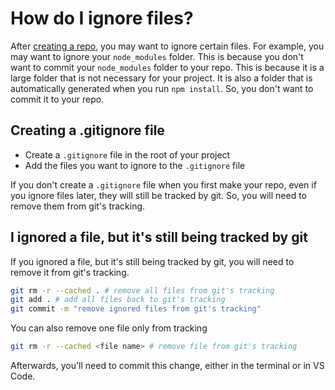 # How do I ignore files?

After [creating a repo](create-a-new-git-repo.md), you may want to ignore certain files. For example, you may want to ignore your `node_modules` folder. This is because you don't want to commit your `node_modules` folder to your repo. This is because it is a large folder that is not necessary for your project. It is also a folder that is automatically generated when you run `npm install`. So, you don't want to commit it to your repo.

## Creating a .gitignore file

- Create a `.gitignore` file in the root of your project
- Add the files you want to ignore to the `.gitignore` file


If you don't create a `.gitignore` file when you first make your repo, even if you ignore files later, they will still be tracked by git. So, you will need to remove them from git's tracking.

## I ignored a file, but it's still being tracked by git

If you ignored a file, but it's still being tracked by git, you will need to remove it from git's tracking.

```bash
git rm -r --cached . # remove all files from git's tracking
git add . # add all files back to git's tracking
git commit -m "remove ignored files from git's tracking"
```

You can also remove one file only from tracking

```bash
git rm -r --cached <file name> # remove file from git's tracking
```

Afterwards, you'll need to commit this change, either in the terminal or in VS Code.